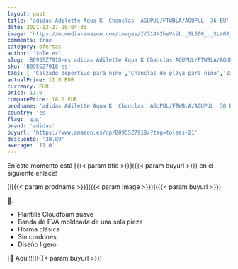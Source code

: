 ```yaml
---
layout: post
title: 'adidas Adilette Aqua K  Chanclas  AGUPUL/FTWBLA/AGUPUL  36 EU'
date: 2021-12-27 20:04:35
image: 'https://m.media-amazon.com/images/I/314N2heVsiL._SL500_._SL400_.jpg'
comments: true
category: ofertas
author: 'tole.es'
slug: 'B095SZ7918-es adidas Adilette Aqua K Chanclas AGUPUL/FTWBLA/AGUPUL 36 EU'
sku: 'B095SZ7918-es'
tags: [ 'Calzado deportivo para niño','Chanclas de playa para niño','Zapatillas y calzado deportivo para Niño','Zapatos','Zapatos - Niños','Zapatos y complementos','adidas','chanclas', ]
actualPrice: 11.0 EUR
currency: EUR
price: 11.0
comparePrice: 18.0 EUR
prodname: 'adidas Adilette Aqua K  Chanclas  AGUPUL/FTWBLA/AGUPUL  36 EU'
country: 'es'
flag: '🇪🇸'
brand: 'adidas'
buyurl: 'https://www.amazon.es/dp/B095SZ7918/?tag=tolees-21'
descuento: '38.89'
average: '11.0'
---
```


En este momento está [{{< param title >}}]({{< param buyurl >}}) en el siguiente enlace!

[![{{< param prodname >}}]({{< param image >}})]({{< param buyurl >}})

🔎:

- Plantilla Cloudfoam suave
- Banda de EVA moldeada de una sola pieza
- Horma clásica
- Sin cordones
- Diseño ligero

[🛒 Aquí!!!]({{< param buyurl >}})
